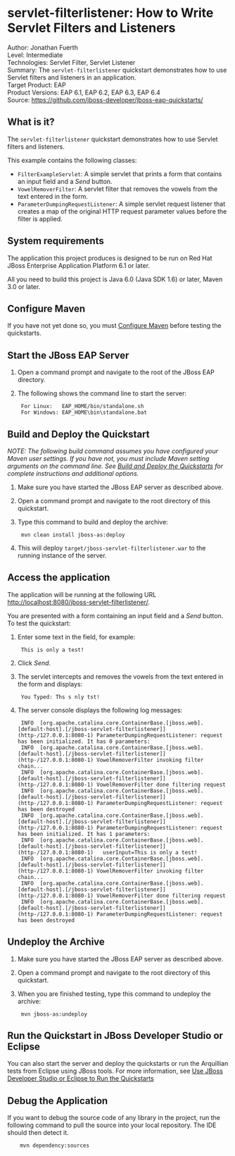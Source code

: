 servlet-filterlistener: How to Write Servlet Filters and Listeners
================================================================
Author: Jonathan Fuerth  
Level: Intermediate  
Technologies: Servlet Filter, Servlet Listener  
Summary: The `servlet-filterlistener` quickstart demonstrates how to use Servlet filters and listeners in an application.  
Target Product: EAP  
Product Versions: EAP 6.1, EAP 6.2, EAP 6.3, EAP 6.4  
Source: <https://github.com/jboss-developer/jboss-eap-quickstarts/>  

What is it?
-----------

The `servlet-filterlistener` quickstart demonstrates how to use Servlet filters and listeners. 

This example contains the following classes:

* `FilterExampleServlet`: A simple servlet that prints a form that contains an input field and a *Send* button. 
* `VowelRemoverFilter`: A servlet filter that removes the vowels from the text entered in the form.
* `ParameterDumpingRequestListener`: A simple servlet request listener that creates a map of the original HTTP request parameter values before the filter is applied.


System requirements
-------------------

The application this project produces is designed to be run on Red Hat JBoss Enterprise Application Platform 6.1 or later. 

All you need to build this project is Java 6.0 (Java SDK 1.6) or later, Maven 3.0 or later.


Configure Maven
---------------

If you have not yet done so, you must [Configure Maven](https://github.com/jboss-developer/jboss-developer-shared-resources/blob/master/guides/CONFIGURE_MAVEN.md#configure-maven-to-build-and-deploy-the-quickstarts) before testing the quickstarts.


Start the JBoss EAP Server
-------------------------

1. Open a command prompt and navigate to the root of the JBoss EAP directory.
2. The following shows the command line to start the server:

        For Linux:   EAP_HOME/bin/standalone.sh
        For Windows: EAP_HOME\bin\standalone.bat


Build and Deploy the Quickstart
-------------------------

_NOTE: The following build command assumes you have configured your Maven user settings. If you have not, you must include Maven setting arguments on the command line. See [Build and Deploy the Quickstarts](../README.md#build-and-deploy-the-quickstarts) for complete instructions and additional options._

1. Make sure you have started the JBoss EAP server as described above.
2. Open a command prompt and navigate to the root directory of this quickstart.
3. Type this command to build and deploy the archive:

        mvn clean install jboss-as:deploy

4. This will deploy `target/jboss-servlet-filterlistener.war` to the running instance of the server.


Access the application 
---------------------

The application will be running at the following URL <http://localhost:8080/jboss-servlet-filterlistener/>.

You are presented with a form containing an input field and a *Send* button. To test the quickstart:

1. Enter some text in the field, for example: 

        This is only a test!
2. Click *Send*.
3. The servlet intercepts and removes the vowels from the text entered in the form and displays: 

        You Typed: Ths s nly tst!
4. The server console displays the following log messages:

        INFO  [org.apache.catalina.core.ContainerBase.[jboss.web].[default-host].[/jboss-servlet-filterlistener]] (http-/127.0.0.1:8080-1) ParameterDumpingRequestListener: request has been initialized. It has 0 parameters:
        INFO  [org.apache.catalina.core.ContainerBase.[jboss.web].[default-host].[/jboss-servlet-filterlistener]] (http-/127.0.0.1:8080-1) VowelRemoverFilter invoking filter chain...
        INFO  [org.apache.catalina.core.ContainerBase.[jboss.web].[default-host].[/jboss-servlet-filterlistener]] (http-/127.0.0.1:8080-1) VowelRemoverFilter done filtering request
        INFO  [org.apache.catalina.core.ContainerBase.[jboss.web].[default-host].[/jboss-servlet-filterlistener]] (http-/127.0.0.1:8080-1) ParameterDumpingRequestListener: request has been destroyed
        INFO  [org.apache.catalina.core.ContainerBase.[jboss.web].[default-host].[/jboss-servlet-filterlistener]] (http-/127.0.0.1:8080-1) ParameterDumpingRequestListener: request has been initialized. It has 1 parameters:
        INFO  [org.apache.catalina.core.ContainerBase.[jboss.web].[default-host].[/jboss-servlet-filterlistener]] (http-/127.0.0.1:8080-1)   userInput=This is only a test!
        INFO  [org.apache.catalina.core.ContainerBase.[jboss.web].[default-host].[/jboss-servlet-filterlistener]] (http-/127.0.0.1:8080-1) VowelRemoverFilter invoking filter chain...
        INFO  [org.apache.catalina.core.ContainerBase.[jboss.web].[default-host].[/jboss-servlet-filterlistener]] (http-/127.0.0.1:8080-1) VowelRemoverFilter done filtering request
        INFO  [org.apache.catalina.core.ContainerBase.[jboss.web].[default-host].[/jboss-servlet-filterlistener]] (http-/127.0.0.1:8080-1) ParameterDumpingRequestListener: request has been destroyed


Undeploy the Archive
--------------------

1. Make sure you have started the JBoss EAP server as described above.
2. Open a command prompt and navigate to the root directory of this quickstart.
3. When you are finished testing, type this command to undeploy the archive:

        mvn jboss-as:undeploy


Run the Quickstart in JBoss Developer Studio or Eclipse
-------------------------------------
You can also start the server and deploy the quickstarts or run the Arquillian tests from Eclipse using JBoss tools. For more information, see [Use JBoss Developer Studio or Eclipse to Run the Quickstarts](https://github.com/jboss-developer/jboss-developer-shared-resources/blob/master/guides/USE_JBDS.md#use-jboss-developer-studio-or-eclipse-to-run-the-quickstarts) 


Debug the Application
------------------------------------

If you want to debug the source code of any library in the project, run the following command to pull the source into your local repository. The IDE should then detect it.

        mvn dependency:sources

